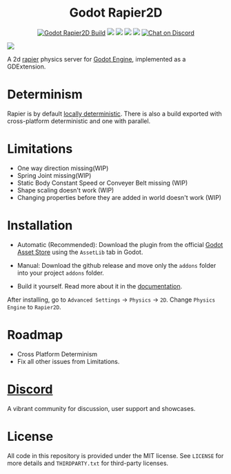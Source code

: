 <div align="center">
  <h1>Godot Rapier2D</h1>
</div>

<p align="center">
	<a href="https://github.com/fabriceci/godot-rapier2d/actions/workflows/runner.yml">
        <img src="https://github.com/fabriceci/godot-rapier2d/actions/workflows/runner.yml/badge.svg?branch=main"
            alt="Godot Rapier2D Build"></a>
    <a href="https://github.com/dimforge/rapier/releases/tag/v0.17.2" alt="Rapier2D Version">
        <img src="https://img.shields.io/badge/Rapier2D-v0.17.2-%23478cbf?logoColor=white" /></a>
    <a href="https://github.com/godotengine/godot-cpp" alt="Godot Version">
        <img src="https://img.shields.io/badge/Godot-v4.1-%23478cbf?logo=godot-engine&logoColor=white" /></a>
    <a href="https://github.com/fabriceci/godot-rapier2d/graphs/contributors" alt="Contributors">
        <img src="https://img.shields.io/github/contributors/fabriceci/godot-rapier2d" /></a>
    <a href="https://github.com/fabriceci/godot-rapier2d/pulse" alt="Activity">
        <img src="https://img.shields.io/github/commit-activity/m/fabriceci/godot-rapier2d" /></a>
    <a href="https://discord.gg/56dMud8HYn">
        <img src="https://img.shields.io/discord/1138836561102897172?logo=discord"
            alt="Chat on Discord"></a>
</p>

<img src="https://github.com/fabriceci/godot-rapier2d/blob/main/logo.jpg?raw=true"/> 

A 2d [rapier](https://github.com/dimforge/rapier) physics server for [Godot Engine](https://github.com/godotengine/godot), implemented as a GDExtension.

# Determinism

Rapier is by default [locally deterministic](https://rapier.rs/docs/user_guides/rust/determinism/). There is also a build exported with cross-platform deterministic and one with parallel.

# Limitations

- One way direction missing(WIP)
- Spring Joint missing(WIP)
- Static Body Constant Speed or Conveyer Belt missing (WIP)
- Shape scaling doesn't work (WIP)
- Changing properties before they are added in world doesn't work (WIP)

# Installation


- Automatic (Recommended): Download the plugin from the official [Godot Asset Store](https://godotengine.org/asset-library/asset/2267) using the `AssetLib` tab in Godot.

- Manual: Download the github release and move only the `addons` folder into your project `addons` folder.

- Build it yourself. Read more about it in the [documentation](DOCUMENTATION.MD).

After installing, go to `Advanced Settings` -> `Physics` -> `2D`. Change `Physics Engine` to `Rapier2D`.

# Roadmap

- Cross Platform Determinism
- Fix all other issues from Limitations.

# [Discord](https://discord.gg/56dMud8HYn)

A vibrant community for discussion, user support and showcases.

# License

All code in this repository is provided under the MIT license. See `LICENSE` for more details and `THIRDPARTY.txt` for third-party licenses.
